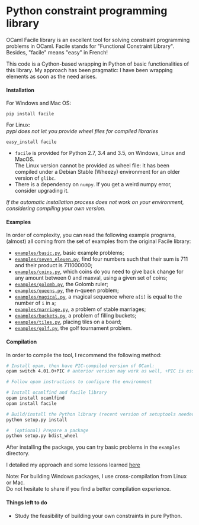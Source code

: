 Python constraint programming library
=====================================

OCaml Facile library is an excellent tool for solving constraint programming problems in OCaml. Facile stands for "Functional Constraint Library". Besides, "facile" means "easy" in French!

This code is a Cython-based wrapping in Python of basic functionalities of this library. My approach has been pragmatic: I have been wrapping elements as soon as the need arises.

#### Installation

For Windows and Mac OS:
```
pip install facile
```

For Linux:  
*pypi does not let you provide wheel files for compiled libraries*
```
easy_install facile
```

- `facile` is provided for Python 2.7, 3.4 and 3.5, on Windows, Linux and MacOS.  
  The Linux version cannot be provided as wheel file: it has been compiled under a Debian Stable (Wheezy) environment for an older version of `glibc`.
- There is a dependency on `numpy`. If you get a weird numpy error, consider upgrading it.

*If the automatic installation process does not work on your environment, considering compiling your own version.*

#### Examples

In order of complexity, you can read the following example programs, (almost) all coming from the set of examples from the original Facile library:

- [`examples/basic.py`](https://github.com/xoolive/facile/blob/master/examples/basic.py), basic example problems;
- [`examples/seven_eleven.py`](https://github.com/xoolive/facile/blob/master/examples/seven_eleven.py), find four numbers such that their sum is 711 and their product is 711000000;
- [`examples/coins.py`](https://github.com/xoolive/facile/blob/master/examples/coins.py), which coins do you need to give back change for any amount between 0 and maxval, using a given set of coins;
- [`examples/golomb.py`](https://github.com/xoolive/facile/blob/master/examples/golomb.py), the Golomb ruler;
- [`examples/queens.py`](https://github.com/xoolive/facile/blob/master/examples/queens.py), the n-queen problem;
- [`examples/magical.py`](https://github.com/xoolive/facile/blob/master/examples/magical.py), a magical sequence where `a[i]` is equal to the number of `i` in `a`;
- [`examples/marriage.py`](https://github.com/xoolive/facile/blob/master/examples/marriage.py), a problem of stable marriages;
- [`examples/buckets.py`](https://github.com/xoolive/facile/blob/master/examples/buckets.py), a problem of filling buckets;
- [`examples/tiles.py`](https://github.com/xoolive/facile/blob/master/examples/tiles.py), placing tiles on a board;
- [`examples/golf.py`](https://github.com/xoolive/facile/blob/master/examples/golf.py), the golf tournament problem.

#### Compilation

In order to compile the tool, I recommend the following method:

```sh
# Install opam, then have PIC-compiled version of OCaml:
opam switch 4.01.0+PIC # anterior version may work as well, +PIC is essential

# Follow opam instructions to configure the environment

# Install ocamlfind and facile library
opam install ocamlfind
opam install facile

# Build/install the Python library (recent version of setuptools needed)
python setup.py install

#  (optional) Prepare a package
python setup.py bdist_wheel
```

After installing the package, you can try basic problems in the `examples` directory.

I detailed my approach and some lessons learned [here](lessons.md)

Note: For building Windows packages, I use cross-compilation from Linux or Mac.  
Do not hesitate to share if you find a better compilation experience.

#### Things left to do

- Study the feasibility of building your own constraints in pure Python.

